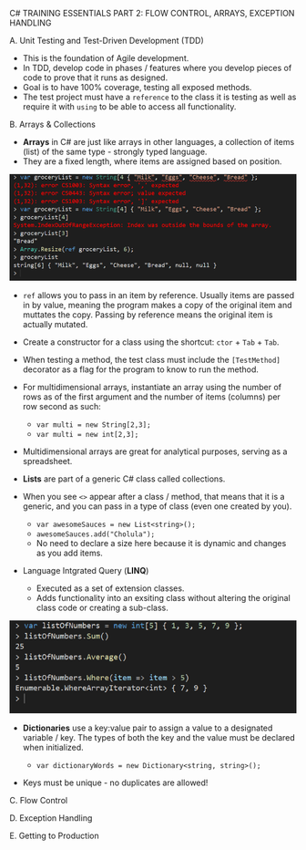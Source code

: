 C# TRAINING ESSENTIALS PART 2:
FLOW CONTROL, ARRAYS, EXCEPTION HANDLING

A. Unit Testing and Test-Driven Development (TDD)

 - This is the foundation of Agile development.
 - In TDD, develop code in phases / features where you develop pieces of code to prove that it runs as designed.
 - Goal is to have 100% coverage, testing all exposed methods.
 - The test project must have a `reference` to the class it is testing as well as require it with `using` to be able to access all functionality.

B. Arrays & Collections

 - **Arrays** in C# are just like arrays in other languages, a collection of items (list) of the same type - strongly typed language.
 - They are a fixed length, where items are assigned based on position.

 ![Array](./assets/arrayDeclaration.png)

 - `ref` allows you to pass in an item by reference. Usually items are passed in by value, meaning the program makes a copy of the original item and muttates the copy. Passing by reference means the original item is actually mutated. 
 - Create a constructor for a class using the shortcut: `ctor` + `Tab` + `Tab`.
 - When testing a method, the test class must include the `[TestMethod]` decorator as a flag for the program to know to run the method.
 - For multidimensional arrays, instantiate an array using the number of rows as of the first argument and the number of items (columns) per row second as such:

    - `var multi = new String[2,3];`
    - `var multi = new int[2,3];`

 - Multidimensional arrays are great for analytical purposes, serving as a spreadsheet. 
 - **Lists** are part of a generic C# class called collections.
 - When you see `<>` appear after a class / method, that means that it is a generic, and you can pass in a type of class (even one created by you).
    - `var awesomeSauces = new List<string>();`
    - `awesomeSauces.add("Cholula");`
    - No need to declare a size here because it is dynamic and changes as you add items.
 - Language Intgrated Query (**LINQ**)
    - Executed as a set of extension classes.
    - Adds functionality into an exsiting class without altering the original class code or creating a sub-class.

![LINQ](./assets/linq.png)

 - **Dictionaries** use a key:value pair to assign a value to a designated variable / key. The types of both the key and the value must be declared when initialized.

    - `var dictionaryWords = new Dictionary<string, string>();`

 - Keys must be unique - no duplicates are allowed!

C. Flow Control

D. Exception Handling

E. Getting to Production
